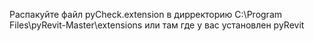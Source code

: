 Распакуйте файл pyCheck.extension в дирректорию C:\Program Files\pyRevit-Master\extensions или там где у вас установлен pyRevit
